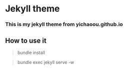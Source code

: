 # Jekyll theme
### This is my jekyll theme from yichaoou.github.io

## How to use it

> bundle install

> bundle exec jekyll serve -w
